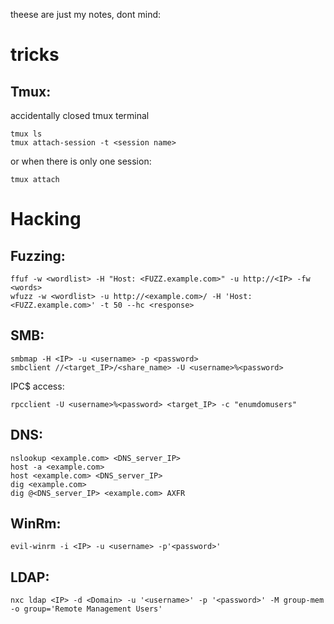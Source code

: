 theese are just my notes, dont mind:
# tricks
## Tmux:
accidentally closed tmux terminal
```
tmux ls
tmux attach-session -t <session name>
```
or when there is only one session:
```
tmux attach
```
# Hacking
## Fuzzing:
```
ffuf -w <wordlist> -H "Host: <FUZZ.example.com>" -u http://<IP> -fw <words>
wfuzz -w <wordlist> -u http://<example.com>/ -H 'Host: <FUZZ.example.com>' -t 50 --hc <response>
```
## SMB:
```
smbmap -H <IP> -u <username> -p <password>
smbclient //<target_IP>/<share_name> -U <username>%<password>
```
IPC$ access:
```
rpcclient -U <username>%<password> <target_IP> -c "enumdomusers"
```
## DNS:
```
nslookup <example.com> <DNS_server_IP>
host -a <example.com>
host <example.com> <DNS_server_IP>
dig <example.com>
dig @<DNS_server_IP> <example.com> AXFR
```
## WinRm:
```
evil-winrm -i <IP> -u <username> -p'<password>'
```
## LDAP:
```
nxc ldap <IP> -d <Domain> -u '<username>' -p '<password>' -M group-mem -o group='Remote Management Users'
```
